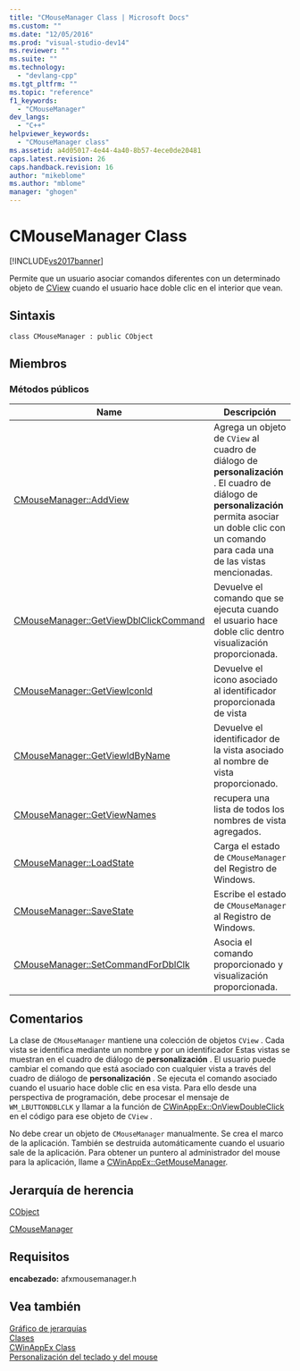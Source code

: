 ```yaml
---
title: "CMouseManager Class | Microsoft Docs"
ms.custom: ""
ms.date: "12/05/2016"
ms.prod: "visual-studio-dev14"
ms.reviewer: ""
ms.suite: ""
ms.technology: 
  - "devlang-cpp"
ms.tgt_pltfrm: ""
ms.topic: "reference"
f1_keywords: 
  - "CMouseManager"
dev_langs: 
  - "C++"
helpviewer_keywords: 
  - "CMouseManager class"
ms.assetid: a4d05017-4e44-4a40-8b57-4ece0de20481
caps.latest.revision: 26
caps.handback.revision: 16
author: "mikeblome"
ms.author: "mblome"
manager: "ghogen"
---
```

# CMouseManager Class
[!INCLUDE[vs2017banner](../../assembler/inline/includes/vs2017banner.md)]

Permite que un usuario asociar comandos diferentes con un determinado objeto de [CView](../../mfc/reference/cview-class.md) cuando el usuario hace doble clic en el interior que vean.  
  
## Sintaxis  
  
```  
class CMouseManager : public CObject  
```  
  
## Miembros  
  
### Métodos públicos  
  
|Name|Descripción|  
|----------|-----------------|  
|[CMouseManager::AddView](../Topic/CMouseManager::AddView.md)|Agrega un objeto de `CView` al cuadro de diálogo de **personalización** .  El cuadro de diálogo de **personalización** permita asociar un doble clic con un comando para cada una de las vistas mencionadas.|  
|[CMouseManager::GetViewDblClickCommand](../Topic/CMouseManager::GetViewDblClickCommand.md)|Devuelve el comando que se ejecuta cuando el usuario hace doble clic dentro visualización proporcionada.|  
|[CMouseManager::GetViewIconId](../Topic/CMouseManager::GetViewIconId.md)|Devuelve el icono asociado al identificador proporcionada de vista|  
|[CMouseManager::GetViewIdByName](../Topic/CMouseManager::GetViewIdByName.md)|Devuelve el identificador de la vista asociado al nombre de vista proporcionado.|  
|[CMouseManager::GetViewNames](../Topic/CMouseManager::GetViewNames.md)|recupera una lista de todos los nombres de vista agregados.|  
|[CMouseManager::LoadState](../Topic/CMouseManager::LoadState.md)|Carga el estado de `CMouseManager` del Registro de Windows.|  
|[CMouseManager::SaveState](../Topic/CMouseManager::SaveState.md)|Escribe el estado de `CMouseManager` al Registro de Windows.|  
|[CMouseManager::SetCommandForDblClk](../Topic/CMouseManager::SetCommandForDblClk.md)|Asocia el comando proporcionado y visualización proporcionada.|  
  
## Comentarios  
 La clase de `CMouseManager` mantiene una colección de objetos `CView` .  Cada vista se identifica mediante un nombre y por un identificador  Estas vistas se muestran en el cuadro de diálogo de **personalización** .  El usuario puede cambiar el comando que está asociado con cualquier vista a través del cuadro de diálogo de **personalización** .  Se ejecuta el comando asociado cuando el usuario hace doble clic en esa vista.  Para ello desde una perspectiva de programación, debe procesar el mensaje de `WM_LBUTTONDBLCLK` y llamar a la función de [CWinAppEx::OnViewDoubleClick](../Topic/CWinAppEx::OnViewDoubleClick.md) en el código para ese objeto de `CView` .  
  
 No debe crear un objeto de `CMouseManager` manualmente.  Se crea el marco de la aplicación.  También se destruida automáticamente cuando el usuario sale de la aplicación.  Para obtener un puntero al administrador del mouse para la aplicación, llame a [CWinAppEx::GetMouseManager](../Topic/CWinAppEx::GetMouseManager.md).  
  
## Jerarquía de herencia  
 [CObject](../../mfc/reference/cobject-class.md)  
  
 [CMouseManager](../../mfc/reference/cmousemanager-class.md)  
  
## Requisitos  
 **encabezado:** afxmousemanager.h  
  
## Vea también  
 [Gráfico de jerarquías](../../mfc/hierarchy-chart.md)   
 [Clases](../../mfc/reference/mfc-classes.md)   
 [CWinAppEx Class](../../mfc/reference/cwinappex-class.md)   
 [Personalización del teclado y del mouse](../../mfc/keyboard-and-mouse-customization.md)
